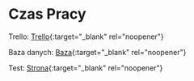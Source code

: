 # Czas Pracy

Trello: [Trello](https://trello.com/b/f58rFnGT/projekt-czas-pracy){:target="_blank" rel="noopener"}

Baza danych: [Baza](http://93.89.197.217:8080/phpmyadmin){:target="_blank" rel="noopener"}

Test: [Strona](http://93.89.197.217:8080/Czas-Pracy/){:target="_blank" rel="noopener"}
